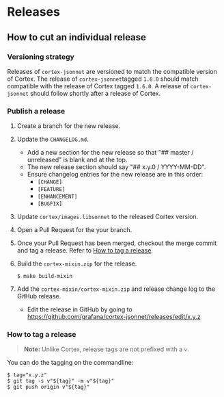 # Releases

## How to cut an individual release

### Versioning strategy

Releases of `cortex-jsonnet` are versioned to match the compatible version of Cortex. The release of `cortex-jsonnet`tagged `1.6.0` should match compatible with the release of Cortex tagged  `1.6.0`.
A release of `cortex-jsonnet` should follow shortly after a release of Cortex.

### Publish a release

1. Create a branch for the new release.
2. Update the `CHANGELOG.md`.
   - Add a new section for the new release so that "## master / unreleased" is blank and at the top.
   - The new release section should say "## x.y.0 / YYYY-MM-DD".
   - Ensure changelog entries for the new release are in this order:
     * `[CHANGE]`
     * `[FEATURE]`
     * `[ENHANCEMENT]`
     * `[BUGFIX]`
3. Update `cortex/images.libsonnet` to the released Cortex version.
4. Open a Pull Request for the your branch.
5. Once your Pull Request has been merged, checkout the merge commit and tag a release. Refer to [How to tag a release](#how-to-tag-a-release).
6. Build the `cortex-mixin.zip` for the release.

    ```console
   $ make build-mixin
   ```
7. Add the `cortex-mixin/cortex-mixin.zip` and release change log to the GitHub release.
   - Edit the release in GitHub by going to https://github.com/grafana/cortex-jsonnet/releases/edit/x.y.z

### How to tag a release

> **Note:** Unlike Cortex, release tags are not prefixed with a `v`.

You can do the tagging on the commandline:

```console
$ tag="x.y.z"
$ git tag -s v"${tag}" -m v"${tag}"
$ git push origin v"${tag}"
```
